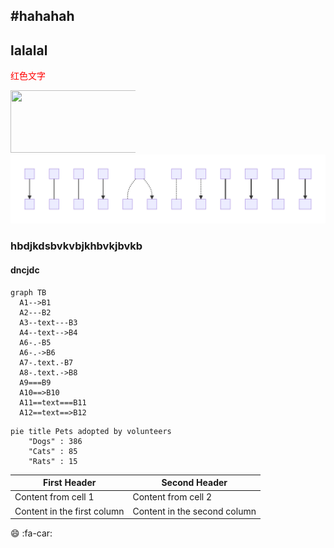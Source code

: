 #hahahah
---
## lalalal
<span style="color: red;">红色文字</span>
<div style="overflow:auto;width:200px">
<img style="width:1200px;height:100px" src="https://aicz-sim.github.io/AICZAICZ/tmp1.svg">
</div>
<img src="top1.svg">


### hbdjkdsbvkvbjkhbvkjbvkb
#### dncjdc

```mermaid
graph TB
  A1-->B1
  A2---B2
  A3--text---B3
  A4--text-->B4
  A6-.-B5
  A6-.->B6
  A7-.text.-B7
  A8-.text.->B8
  A9===B9
  A10==>B10
  A11==text===B11
  A12==text==>B12
```

```mermaid
pie title Pets adopted by volunteers
    "Dogs" : 386
    "Cats" : 85
    "Rats" : 15
```
First Header | Second Header
------------ | -------------
Content from cell 1 | Content from cell 2
Content in the first column | Content in the second column
:smile:
:fa-car:
